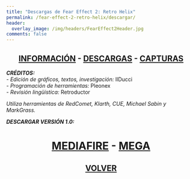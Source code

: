 ```yaml
---
title: "Descargas de Fear Effect 2: Retro Helix"
permalink: /fear-effect-2-retro-helix/descargar/
header:
  overlay_image: /img/headers/FearEffect2Header.jpg
comments: false
---
```

<h2 style="text-align: center;"><strong><a href="/fear-effect-2-retro-helix/informacion/">INFORMACIÓN</a> - <a href="/fear-effect-2-retro-helix/descargar/">DESCARGAS</a> - <a href="/fear-effect-2-retro-helix/capturas/">CAPTURAS</a></strong></h2>

_**CRÉDITOS:**_  
_- Edición de gráficos, textos, investigación:_ IlDucci  
_- Programación de herramientas:_ Pleonex  
_- Revisión lingüística:_ Retroductor

_Utiliza herramientas de RedComet, Klarth, CUE, Michael Sabin y MarkGrass._

_**DESCARGAR VERSIÓN 1.0:**_

<h1 style="text-align: center;"><strong><a href="http://www.mediafire.com/file/r67r2nu6q6t8jkc/FearEffect2ESP-IlDucci-V10.7z">MEDIAFIRE</a> - <a href="https://mega.nz/#!cVVH2CDA!O7k11-hDa-O9btiEO94x5LfwT2GFNWiNifo0OXPiuUI">MEGA</a></strong></h1>

<h2 style="text-align: center;"><a href="/fear-effect-2-retro-helix/"><strong>VOLVER</strong></a></h2>


